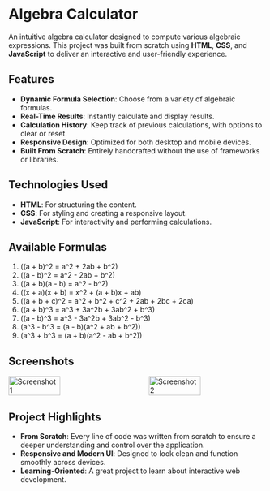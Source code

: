 # Algebra Calculator

An intuitive algebra calculator designed to compute various algebraic expressions. This project was built from scratch using **HTML**, **CSS**, and **JavaScript** to deliver an interactive and user-friendly experience.

## Features

- **Dynamic Formula Selection**: Choose from a variety of algebraic formulas.
- **Real-Time Results**: Instantly calculate and display results.
- **Calculation History**: Keep track of previous calculations, with options to clear or reset.
- **Responsive Design**: Optimized for both desktop and mobile devices.
- **Built From Scratch**: Entirely handcrafted without the use of frameworks or libraries.

## Technologies Used

- **HTML**: For structuring the content.
- **CSS**: For styling and creating a responsive layout.
- **JavaScript**: For interactivity and performing calculations.

## Available Formulas

1. \((a + b)^2 = a^2 + 2ab + b^2\)
2. \((a - b)^2 = a^2 - 2ab + b^2\)
3. \((a + b)(a - b) = a^2 - b^2\)
4. \((x + a)(x + b) = x^2 + (a + b)x + ab\)
5. \((a + b + c)^2 = a^2 + b^2 + c^2 + 2ab + 2bc + 2ca\)
6. \((a + b)^3 = a^3 + 3a^2b + 3ab^2 + b^3\)
7. \((a - b)^3 = a^3 - 3a^2b + 3ab^2 - b^3\)
8. \(a^3 - b^3 = (a - b)(a^2 + ab + b^2)\)
9. \(a^3 + b^3 = (a + b)(a^2 - ab + b^2)\)

## Screenshots

<div style="display: flex; justify-content: space-between;">
  <img src="https://github.com/user-attachments/assets/a47d0414-8147-4151-8641-c035fc1bede0" alt="Screenshot 1" width="45%" style="margin-right: 25px;">
  <img src="https://github.com/user-attachments/assets/cb938ac8-1403-44fd-8f13-7505000ff194" alt="Screenshot 2" width="45%">
</div>

## Project Highlights

- **From Scratch**: Every line of code was written from scratch to ensure a deeper understanding and control over the application.
- **Responsive and Modern UI**: Designed to look clean and function smoothly across devices.
- **Learning-Oriented**: A great project to learn about interactive web development.
